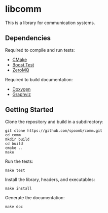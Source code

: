 libcomm
=======

This is a library for communication systems.

Dependencies
------------

Required to compile and run tests:

- [CMake](http://www.cmake.org/)
- [Boost.Test](http://www.boost.org/)
- [ZeroMQ](http://zeromq.org/)

Required to build documentation:

- [Doxygen](http://www.doxygen.org)
- [Graphviz](http://www.graphviz.org)

Getting Started
---------------

Clone the repository and build in a subdirectory:

    git clone https://github.com/spoonb/comm.git
    cd comm
    mkdir build
    cd build
    cmake ..
    make

Run the tests:

    make test

Install the library, headers, and executables:

    make install

Generate the documentation:

    make doc

